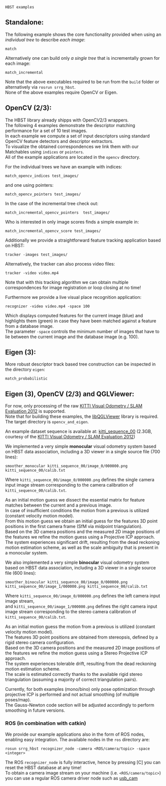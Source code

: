     HBST examples
    
## Standalone:
The following example shows the core functionality provided when using an *individual tree* to describe *each image*:

    match
    
Alternatively one can build only *a single tree* that is incrementally grown for each image:
    
    match_incremental
    
Note that the above executables required to be run from the `build` folder or alternatively via `rosrun srrg_hbst`. <br>
None of the above examples require OpenCV or Eigen.

## OpenCV (2/3):
The HBST library already shipps with OpenCV2/3 wrappers. <br>
The following 4 examples demonstrate the descriptor matching performance for a set of 10 test images. <br>
In each example we compute a set of input descriptors using standard OpenCV feature detectors and descriptor extractors. <br>
To visualize the obtained correspondences we link them with our Matchables using `indices` or `pointers`. <br>
All of the example applications are located in the `opencv` directory.

For the individual trees we have an example with indices:

    match_opencv_indices test_images/
    
and one using pointers:
    
    match_opencv_pointers test_images/
    
In the case of the incremental tree check out:
    
    match_incremental_opencv_pointers  test_images/
    
Who is interested in only image scores finds a simple example in:

    match_incremental_opencv_score test_images/

Additionally we provide a straightforward feature tracking application based on HBST:   
  
    tracker -images test_images/
    
Alternatively, the tracker can also process video files:   
  
    tracker -video video.mp4
    
Note that with this tracking algorithm we can obtain multiple correspondences for image registration or loop closing at no time!

Furthermore we provide a live visual place recognition application:

    recognizer -video video.mp4 -space 100
    
Which displays computed features for the current image (blue) and highlights them (green) in case they have been matched against a feature from a database image. <br>
The parameter `-space` controls the minimum number of images that have to lie between the current image and the database image (e.g. 100).

## Eigen (3):
More robust descriptor track based tree construction can be inspected in the directory `eigen`:

    match_probabilistic

## Eigen (3), OpenCV (2/3) and QGLViewer:
For now, only processing of the raw [KITTI Visual Odometry / SLAM Evaluation 2012](http://www.cvlibs.net/datasets/kitti/eval_odometry.php) is supported. <br>
Note that for building these examples, the [libQGLViewer](http://libqglviewer.com/) library is required.
The target directory is `opencv_and_eigen`.

An example dataset sequence is available at: [kitti_sequence_00](https://drive.google.com/open?id=1KPay-nqVXvj5Ht6lfF0KdILQpN97AbRX) (2.3GB, courtesy of the [KITTI Visual Odometry / SLAM Evaluation 2012](http://www.cvlibs.net/datasets/kitti/eval_odometry.php))

We implemented a very simple <b>monocular</b> visual odometry system based on HBST data association, including a 3D viewer in a single source file (700 lines):

    smoother_monocular kitti_sequence_00/image_0/000000.png kitti_sequence_00/calib.txt
    
Where `kitti_sequence_00/image_0/000000.png` defines the single camera input image stream corresponding to the camera calibration of `kitti_sequence_00/calib.txt`.

As an initial motion guess we dissect the essential matrix for feature matches between the current and a previous image. <br>
In case of insufficient conditions the motion from a previous is utilized (constant velocity motion model). <br>
From this motion guess we obtain an initial guess for the features 3D point positions in the first camera frame (SfM via midpoint triangulation). <br>
Based on the 3D camera positions and the measured 2D image positions of the features we refine the motion guess using a Projective ICP approach. <br>
The system experiences significant drift, resulting from the dead reckoning motion estimation scheme,
as well as the scale ambiguity that is present in a monocular system.

We also implemented a very simple <b>binocular</b> visual odometry system based on HBST data association, including a 3D viewer in a single source file (600 lines):

    smoother_binocular kitti_sequence_00/image_0/000000.png kitti_sequence_00/image_1/000000.png kitti_sequence_00/calib.txt

Where `kitti_sequence_00/image_0/000000.png` defines the left camera input image stream, <br>
and `kitti_sequence_00/image_1/000000.png` defines the right camera input image stream corresponding to the stereo camera calibration of `kitti_sequence_00/calib.txt`.

As an initial motion guess the motion from a previous is utilized (constant velocity motion model). <br>
The features 3D point positions are obtained from stereopsis, defined by a rigid stereo camera configuration. <br>
Based on the 3D camera positions and the measured 2D image positions of the features we refine the motion guess using a Stereo Projective ICP approach. <br>
The system experiences tolerable drift, resulting from the dead reckoning motion estimation scheme. <br>
The scale is estimated correctly thanks to the available rigid stereo triangulation (assuming a majority of correct triangulation pairs).

Currently, for both examples (mono/bino) only pose optimization through projective ICP is performed and not actual smoothing (of multiple poses/map). <br>
The Gauss-Newton code section will be adjusted accordingly to perform smoothing in future versions.

### ROS (in combination with catkin)
We provide our example applications also in the form of ROS nodes, enabling easy integration.
The available nodes in the `ros` directory are:

    rosun srrg_hbst recognizer_node -camera <ROS/camera/topic> -space <integer>
    
The ROS `recognizer_node` is fully interactive, hence by pressing [C] you can reset the HBST database at any time! <br>
To obtain a camera image stream on your machine (i.e. `<ROS/camera/topic>`) you can use a regular ROS camera driver node such as [usb_cam](http://wiki.ros.org/usb_cam)
